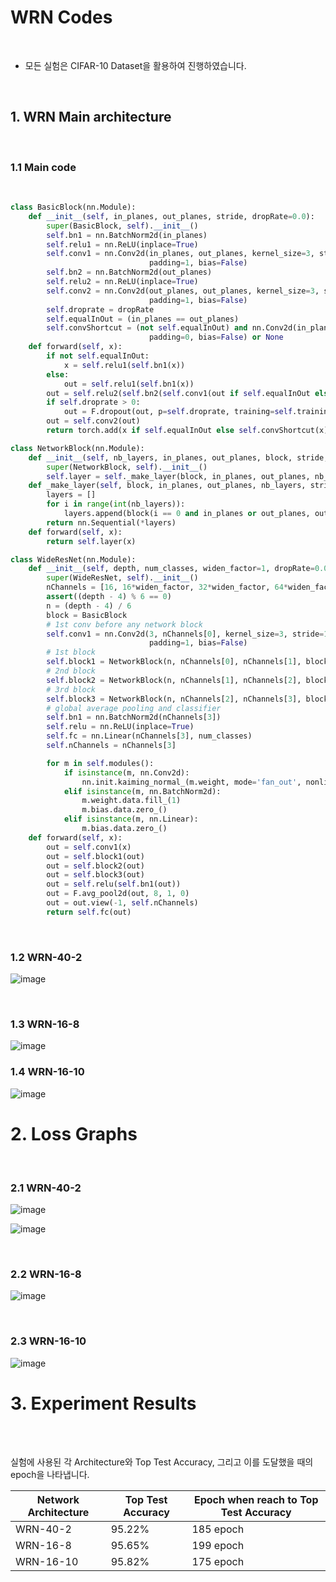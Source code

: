 # WRN Codes

<br/>

* 모든 실험은 CIFAR-10 Dataset을 활용하여 진행하였습니다.

<br/>

## 1. WRN Main architecture

<br/>

### 1.1 Main code

<br/>

```python
class BasicBlock(nn.Module):
    def __init__(self, in_planes, out_planes, stride, dropRate=0.0):
        super(BasicBlock, self).__init__()
        self.bn1 = nn.BatchNorm2d(in_planes)
        self.relu1 = nn.ReLU(inplace=True)
        self.conv1 = nn.Conv2d(in_planes, out_planes, kernel_size=3, stride=stride,
                               padding=1, bias=False)
        self.bn2 = nn.BatchNorm2d(out_planes)
        self.relu2 = nn.ReLU(inplace=True)
        self.conv2 = nn.Conv2d(out_planes, out_planes, kernel_size=3, stride=1,
                               padding=1, bias=False)
        self.droprate = dropRate
        self.equalInOut = (in_planes == out_planes)
        self.convShortcut = (not self.equalInOut) and nn.Conv2d(in_planes, out_planes, kernel_size=1, stride=stride,
                               padding=0, bias=False) or None
    def forward(self, x):
        if not self.equalInOut:
            x = self.relu1(self.bn1(x))
        else:
            out = self.relu1(self.bn1(x))
        out = self.relu2(self.bn2(self.conv1(out if self.equalInOut else x)))
        if self.droprate > 0:
            out = F.dropout(out, p=self.droprate, training=self.training)
        out = self.conv2(out)
        return torch.add(x if self.equalInOut else self.convShortcut(x), out)

class NetworkBlock(nn.Module):
    def __init__(self, nb_layers, in_planes, out_planes, block, stride, dropRate=0.0):
        super(NetworkBlock, self).__init__()
        self.layer = self._make_layer(block, in_planes, out_planes, nb_layers, stride, dropRate)
    def _make_layer(self, block, in_planes, out_planes, nb_layers, stride, dropRate):
        layers = []
        for i in range(int(nb_layers)):
            layers.append(block(i == 0 and in_planes or out_planes, out_planes, i == 0 and stride or 1, dropRate))
        return nn.Sequential(*layers)
    def forward(self, x):
        return self.layer(x)

class WideResNet(nn.Module):
    def __init__(self, depth, num_classes, widen_factor=1, dropRate=0.0):
        super(WideResNet, self).__init__()
        nChannels = [16, 16*widen_factor, 32*widen_factor, 64*widen_factor]
        assert((depth - 4) % 6 == 0)
        n = (depth - 4) / 6
        block = BasicBlock
        # 1st conv before any network block
        self.conv1 = nn.Conv2d(3, nChannels[0], kernel_size=3, stride=1,
                               padding=1, bias=False)
        # 1st block
        self.block1 = NetworkBlock(n, nChannels[0], nChannels[1], block, 1, dropRate)
        # 2nd block
        self.block2 = NetworkBlock(n, nChannels[1], nChannels[2], block, 2, dropRate)
        # 3rd block
        self.block3 = NetworkBlock(n, nChannels[2], nChannels[3], block, 2, dropRate)
        # global average pooling and classifier
        self.bn1 = nn.BatchNorm2d(nChannels[3])
        self.relu = nn.ReLU(inplace=True)
        self.fc = nn.Linear(nChannels[3], num_classes)
        self.nChannels = nChannels[3]

        for m in self.modules():
            if isinstance(m, nn.Conv2d):
                nn.init.kaiming_normal_(m.weight, mode='fan_out', nonlinearity='relu')
            elif isinstance(m, nn.BatchNorm2d):
                m.weight.data.fill_(1)
                m.bias.data.zero_()
            elif isinstance(m, nn.Linear):
                m.bias.data.zero_()
    def forward(self, x):
        out = self.conv1(x)
        out = self.block1(out)
        out = self.block2(out)
        out = self.block3(out)
        out = self.relu(self.bn1(out))
        out = F.avg_pool2d(out, 8, 1, 0)
        out = out.view(-1, self.nChannels)
        return self.fc(out)
```
<br/> 

### 1.2 WRN-40-2

![image](https://user-images.githubusercontent.com/57930520/116812848-d5297580-ab8b-11eb-94e6-563e0fdd52f1.png)

<br/>

### 1.3 WRN-16-8

![image](https://user-images.githubusercontent.com/57930520/116812869-fa1de880-ab8b-11eb-8e5a-b7df982fe2fd.png)



### 1.4 WRN-16-10

![image](https://user-images.githubusercontent.com/57930520/117536885-9a668800-b038-11eb-8c4b-48557eb417a0.png)






# 2. Loss Graphs



<br/>

### 2.1 WRN-40-2

![image](https://user-images.githubusercontent.com/57930520/116696198-8e594580-a9fc-11eb-91f9-426e7ed847c2.png)

![image](https://user-images.githubusercontent.com/57930520/116696244-9ca76180-a9fc-11eb-89ee-6b88450c1b2c.png)

<br/>

### 2.2 WRN-16-8

![image](https://user-images.githubusercontent.com/57930520/116812802-93003400-ab8b-11eb-960a-a000e33eec5c.png)



<br/>



### 2.3 WRN-16-10

![image](https://user-images.githubusercontent.com/57930520/117536803-3217a680-b038-11eb-8b47-0acc00455867.png)





# 3. Experiment Results

<br/>

<br/>

실험에 사용된 각 Architecture와 Top Test Accuracy, 그리고 이를 도달했을 때의 epoch을 나타냅니다.



| Network Architecture | Top Test Accuracy | Epoch when reach to Top Test Accuracy |
| -------------------- | ----------------- | ------------------------------------- |
| WRN-40-2             | 95.22%            | 185 epoch                             |
| WRN-16-8             | 95.65%            | 199 epoch                             |
| WRN-16-10            | 95.82%            | 175 epoch                             |

<br/>



